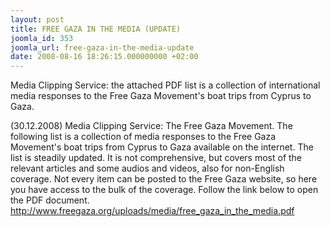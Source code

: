 ```yaml
---
layout: post
title: FREE GAZA IN THE MEDIA (UPDATE)
joomla_id: 353
joomla_url: free-gaza-in-the-media-update
date: 2008-08-16 18:26:15.000000000 +02:00
---
```

<p>Media Clipping Service: the attached PDF list is a collection of international media responses to the Free Gaza Movement's boat trips from Cyprus to Gaza.</p><p>(30.12.2008) Media Clipping Service: The Free Gaza Movement. The following list is a collection of media responses to the Free Gaza Movement's boat trips from Cyprus to Gaza available on the internet. The list is steadily updated. It is not comprehensive, but covers most of the relevant articles and some audios and videos, also for non-English coverage. Not every item can be posted to the Free Gaza website, so here you have access to the bulk of the coverage. Follow the link below to open the PDF document.<br /><a href="http://www.freegaza.org/uploads/media/free_gaza_in_the_media.pdf" target="_blank">http://www.freegaza.org/uploads/media/free_gaza_in_the_media.pdf</a></p><p>&nbsp;</p><p><a href=""></a></p>
